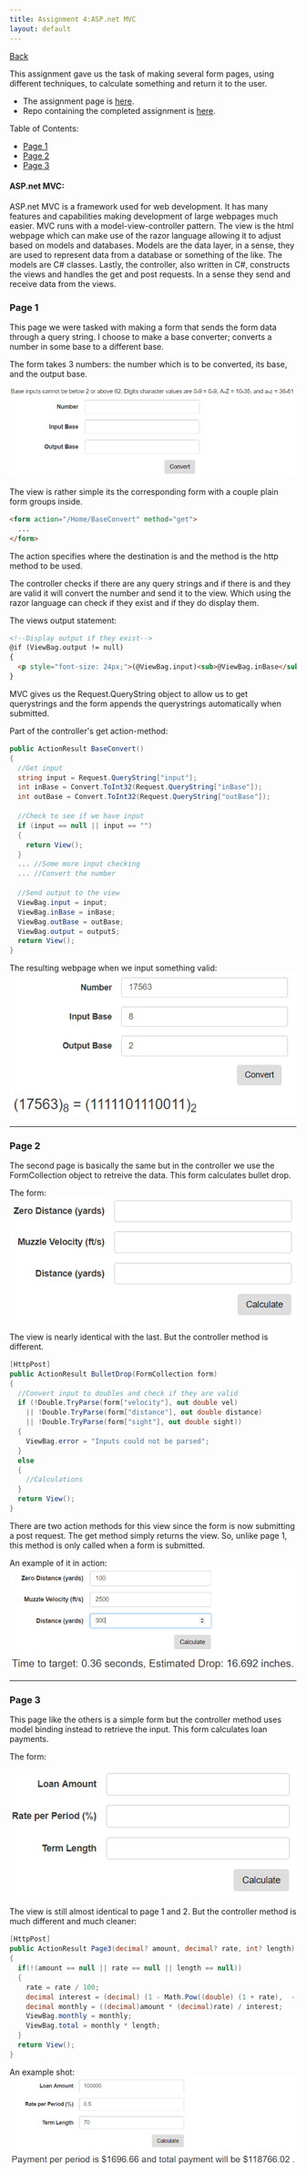 ```yaml
---
title: Assignment 4:ASP.net MVC
layout: default
---
```


[Back](../cs460)

This assignment gave us the task of making several form pages, using different techniques, to calculate something and return it to the user.
- The assignment page is [here](http://www.wou.edu/~morses/classes/cs46x/assignments/HW4.html).
- Repo containing the completed assignment is [here](https://bitbucket.org/blakebauer/cs460/).

Table of Contents:
+ [Page 1](#page-1)
+ [Page 2](#page-2)
+ [Page 3](#page-3)

#### ASP.net MVC:
ASP.net MVC is a framework used for web development. It has many features and capabilities making development of large webpages much easier.
MVC runs with a model-view-controller pattern. The view is the html webpage which can make use of the razor language allowing it to adjust based on models and databases. Models are the data layer, in a sense, they are used to represent data from a database or something of the like. The models are C# classes. Lastly, the controller, also written in C#, constructs the views and handles the get and post requests. In a sense they send and receive data from the views.

### Page 1
This page we were tasked with making a form that sends the form data through a query string. I choose to make a base converter; converts a number in some base to a different base.

The form takes 3 numbers: the number which is to be converted, its base, and the output base.

![Form](form.png)

The view is rather simple its the corresponding form with a couple plain form groups inside.
```html
<form action="/Home/BaseConvert" method="get">
  ...
</form>
```
The action specifies where the destination is and the method is the http method to be used.

The controller checks if there are any query strings and if there is and they are valid it will convert the number and send it to the view. Which using the razor language can check if they exist and if they do display them.

The views output statement:
```html
<!--Display output if they exist-->
@if (ViewBag.output != null)
{
  <p style="font-size: 24px;">(@ViewBag.input)<sub>@ViewBag.inBase</sub> = (@ViewBag.output)<sub>@ViewBag.outBase</sub></p>
}
```
MVC gives us the Request.QueryString object to allow us to get querystrings and the form appends the querystrings automatically when submitted.

Part of the controller's get action-method:
```cs
public ActionResult BaseConvert() 
{
  //Get input
  string input = Request.QueryString["input"];
  int inBase = Convert.ToInt32(Request.QueryString["inBase"]);
  int outBase = Convert.ToInt32(Request.QueryString["outBase"]);

  //Check to see if we have input
  if (input == null || input == "")
  {
    return View();
  }
  ... //Some more input checking
  ... //Convert the number

  //Send output to the view
  ViewBag.input = input;
  ViewBag.inBase = inBase;
  ViewBag.outBase = outBase;
  ViewBag.output = outputS;
  return View();
}
```

The resulting webpage when we input something valid:
![Page 1 Example](page1example.png)

________________________

### Page 2
The second page is basically the same but in the controller we use the FormCollection object to retreive the data. This form calculates bullet drop.

The form:
![Page 2 Unfilled](page2.png)

The view is nearly identical with the last. But the controller method is different.
```cs
[HttpPost]
public ActionResult BulletDrop(FormCollection form)
{
  //Convert input to doubles and check if they are valid
  if (!Double.TryParse(form["velocity"], out double vel) 
    || !Double.TryParse(form["distance"], out double distance)
    || !Double.TryParse(form["sight"], out double sight))
  {
    ViewBag.error = "Inputs could not be parsed";
  }
  else
  {
    //Calculations
  }
  return View();
}
```
There are two action methods for this view since the form is now submitting a post request. The get method simply returns the view. So, unlike page 1, this method is only called when a form is submitted.

An example of it in action:
![Action shot](page2example.png)

__________________________

### Page 3
This page like the others is a simple form but the controller method uses model binding instead to retrieve the input. This form calculates loan payments.

The form:

![Page 3 Unfilled](page3.png)

The view is still almost identical to page 1 and 2. But the controller method is much different and much cleaner:
```cs
[HttpPost]
public ActionResult Page3(decimal? amount, decimal? rate, int? length)
{
  if(!(amount == null || rate == null || length == null))
  {
    rate = rate / 100;
    decimal interest = (decimal) (1 - Math.Pow((double) (1 + rate),  - (int) length));
    decimal monthly = ((decimal)amount * (decimal)rate) / interest;
    ViewBag.monthly = monthly;
    ViewBag.total = monthly * length;
  }
  return View();
}
```


An example shot:
![Page 3 Action Shot](page3example.png)